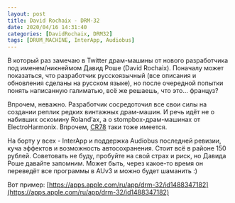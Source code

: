 ```yaml
---
layout: post
title: David Rochaix - DRM-32
date: 2020/04/16 14:31:40
categories: [DavidRochaix, DRM32]
tags: [DRUM_MACHINE, InterApp, Audiobus]
---
```

В который раз замечаю в Twitter драм-машины от нового разработчика под именем/никнеймом Давид Роше (David Rochaix). Поначалу может показаться, что разработчик русскоязычный (все описания и обновления сделаны на русском языке), но после очередной попытки понять написанную галиматью, всё же решаешь, что это... француз?

Впрочем, неважно. Разработчик сосредоточил все свои силы на создании реплик редких винтажных драм-машин. И речь идёт не о набивших оскомину Roland’ах, а о stompbox-драм-машинах от ElectroHarmonix. Впрочем, [CR78](https://en.wikipedia.org/wiki/Roland_CR-78) таки тоже имеется.

На борту у всех - InterApp и поддержка Audiobus последней ревизии, куча эффектов и возможность автосохранения. Стоит всё в районе 150 рублей. Советовать не буду, пробуйте на свой страх и риск, но Давида Роше давайте запомним. Может быть, через какое-то время он переведёт все программы в AUv3 и можно будет шаманить :)

Вот пример: [https://apps.apple.com/ru/app/drm-32/id1488347182](https://apps.apple.com/ru/app/drm-32/id1488347182)

